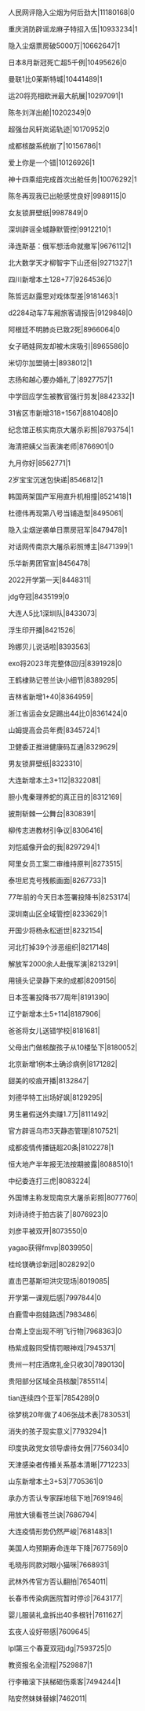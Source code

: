人民网评隐入尘烟为何后劲大|11180168|0

重庆消防辟谣龙麻子特招入伍|10933234|1

隐入尘烟票房破5000万|10662647|1

日本8月新冠死亡超5千例|10495626|0

曼联1比0莱斯特城|10441489|1

运20将亮相欧洲最大航展|10297091|1

陈冬刘洋出舱|10202349|0

超强台风轩岚诺轨迹|10170952|0

成都核酸系统崩了|10156786|1

爱上你是一个错|10126926|1

神十四乘组完成首次出舱任务|10076292|1

陈冬再现我已出舱感觉良好|9989115|0

女友锁屏壁纸|9987849|0

深圳辟谣全城静默管控|9912210|1

泽连斯基：俄军想活命就撤军|9676112|1

北大数学天才柳智宇下山还俗|9271327|1

四川新增本土128+77|9264536|0

陈哲远赵露思对戏体型差|9181463|1

d2284动车7车厢旅客请报告|9129848|0

阿根廷不明肺炎已致2死|8966064|0

女子晒娃网友却被木床吸引|8965586|0

米切尔加盟骑士|8938012|1

志扬和越心要办婚礼了|8927757|1

中学回应学生被教官强行剪发|8842332|1

31省区市新增318+1567|8810408|0

纪念馆正核实南京大屠杀彩照|8793754|1

海清把姨父当表演老师|8766901|0

九月你好|8562771|1

2岁宝宝沉迷包快递|8546812|1

韩国两架国产军用直升机相撞|8521418|1

杜德伟再现第八号当铺造型|8495061|

隐入尘烟逆袭单日票房冠军|8479478|1

对话网传南京大屠杀彩照博主|8471399|1

乐华新男团官宣|8456478|

2022开学第一天|8448311|

jdg夺冠|8435199|0

大连人5比1深圳队|8433073|

浮生印开播|8421526|

玲娜贝儿说话啦|8393563|

exo将2023年完整体回归|8391928|0

王鹤棣熟记苍兰诀小细节|8389295|

吉林省新增1+40|8364959|

浙江省运会女足踢出44比0|8361424|0

山姆提高会员年费|8345724|1

卫健委正推进健康码互通|8329629|

男友锁屏壁纸|8323310|

大连新增本土3+112|8322081|

胆小鬼秦理养蛇的真正目的|8312169|

披荆斩棘一公舞台|8308391|

柳传志进教材引争议|8306416|

刘恺威像开会的我|8297294|1

阿里女员工案二审维持原判|8273515|

泰坦尼克号残骸画面|8267733|1

77年前的今天日本签署投降书|8253174|

深圳南山区全域管控|8233629|1

开国少将杨永松逝世|8232154|

河北打掉39个涉恶组织|8217148|

解放军2000余人赴俄军演|8213291|

用镜头记录静下来的成都|8209156|

日本签署投降书77周年|8191390|

辽宁新增本土5+114|8187906|

爸爸将女儿送错学校|8181681|

父母出门做核酸孩子从10楼坠下|8180052|

北京新增1例本土确诊病例|8171282|

甜美的咬痕开播|8132847|

刘德华特工出场好飒|8129295|

男生暑假送外卖赚1.7万|8111492|

官方辟谣乌市3天静态管理|8107521|

成都疫情传播链超20条|8102278|1

恒大地产半年报无法按期披露|8088510|1

中纪委连打三虎|8083224|

外国博主称发现南京大屠杀彩照|8077760|

刘诗诗终于拍古装了|8076923|0

刘彦平被双开|8073550|0

yagao获得fmvp|8039950|

桂纶镁确诊新冠|8028292|0

直击巴基斯坦洪灾现场|8019085|

开学第一课观后感|7997844|0

白鹿雪中抱娃路透|7983486|

台南上空出现不明飞行物|7968363|0

杨紫成毅同受情罚眼神戏|7945371|

贵州一村庄酒席礼金只收30|7890130|

贵阳部分区域全员核酸|7855114|

tian连续四个亚军|7854289|0

徐梦桃20年做了406张战术表|7830531|

消失的孩子现实意义|7793294|1

印度执政党女领导虐待女佣|7756034|0

天津感染者传播关系基本清晰|7712233|

山东新增本土3+53|7705361|0

承办方否认专家踩地毯下地|7691946|

用放大镜看苍兰诀|7686794|

大连疫情形势仍然严峻|7681483|1

美国人均预期寿命连年下降|7677569|0

毛晓彤同款对眼小猫咪|7668931|

武林外传官方否认翻拍|7654011|

长春市传染病医院暂时停诊|7643177|

婴儿服装礼盒拆出40多根针|7611627|

玄夜人设好带感|7609645|

lpl第三个春夏双冠jdg|7593725|0

教资报名全流程|7529887|1

行李箱滚下扶梯砸伤乘客|7494244|1

陆安然妹妹替嫁|7462011|


